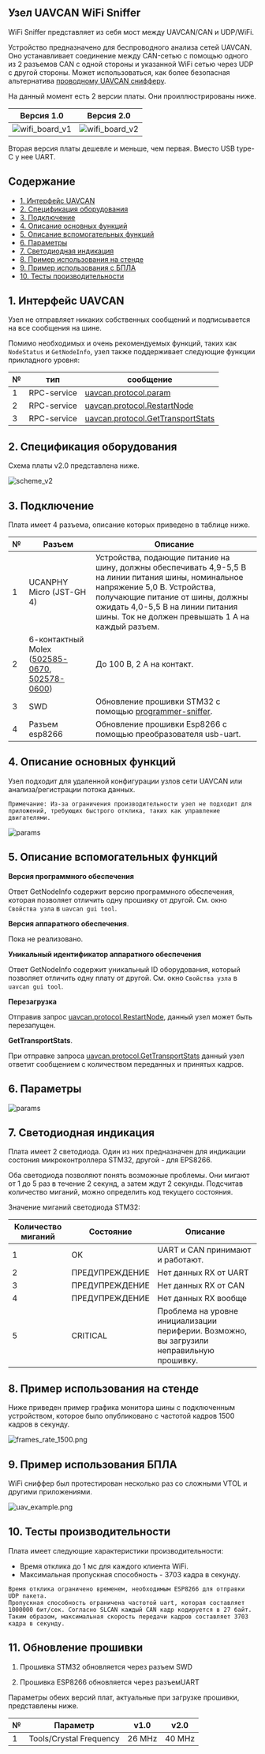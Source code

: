 ## Узел UAVCAN WiFi Sniffer

WiFi Sniffer представляет из себя мост между UAVCAN/CAN и UDP/WiFi.

Устройство предназначено для беспроводного анализа сетей UAVCAN. Оно устанавливает соединение между CAN-сетью с помощью одного из 2 разъемов CAN с одной стороны и указанной WiFi сетью через UDP с другой стороны.
Может использоваться, как более безопасная альтернатива [проводному UAVCAN снифферу](https://github.com/InnopolisAero/inno_uavcan_node_binaries/blob/master/doc/programmer_sniffer/README_ru.md).

На данный момент есть 2 версии платы. Они проиллюстрированы ниже.

Версия 1.0                 | Версия 2.0
:-------------------------:|:-------------------------:
![wifi_board_v1](wifi_board_v1.png?raw=true)  |  ![wifi_board_v2](wifi_board_v2.png?raw=true)

Вторая версия платы дешевле и меньше, чем первая. Вместо USB type-C у нее UART.

## Содержание
  - [1. Интерфейс UAVCAN](#1-uavcan-interface)
  - [2. Спецификация оборудования](#2-hardware-specification)
  - [3. Подключение](#3-wire)
  - [4. Описание основных функций](#4-main-function-description)
  - [5. Описание вспомогательных функций](#5-auxiliary-function-description)
  - [6. Параметры](#6-parameters)
  - [7. Светодиодная индикация](#7-led-indication)
  - [8. Пример использования на стенде](#8-usage-example-on-a-table)
  - [9. Пример использования с БПЛА](#9-uav-usage-example)
  - [10. Тесты производительности](#10-performance-tests)


## 1. Интерфейс UAVCAN <a name="1-uavcan-interface"></a> 

Узел не отправляет никаких собственных сообщений и подписывается на все сообщения на шине.

Помимо необходимых и очень рекомендуемых функций, таких как `NodeStatus` и `GetNodeInfo`, узел также поддерживает следующие функции прикладного уровня:

| № | тип | сообщение |
| - | --------- | -------- |
| 1 | RPC-service | [uavcan.protocol.param](https://legacy.uavcan.org/Specification/7._List_of_standard_data_types/#uavcanprotocolparam) |
| 2 | RPC-service | [uavcan.protocol.RestartNode](https://legacy.uavcan.org/Specification/7._List_of_standard_data_types/#restartnode) |
| 3 | RPC-service | [uavcan.protocol.GetTransportStats](https://legacy.uavcan.org/Specification/7._List_of_standard_data_types/#gettransportstats) |

## 2. Спецификация оборудования <a name="2-hardware-specification"></a> 

Схема платы v2.0 представлена ниже.

![scheme_v2](scheme_v2.png?raw=true)

## 3. Подключение <a name="3-wire"></a> 

Плата имеет 4 разъема, описание которых приведено в таблице ниже.

| № | Разъем | Описание |
| - | --------- | ----------- |
| 1 | UCANPHY Micro (JST-GH 4) | Устройства, подающие питание на шину, должны обеспечивать 4,9-5,5 В на линии питания шины, номинальное напряжение 5,0 В. Устройства, получающие питание от шины, должны ожидать 4,0-5,5 В на линии питания шины. Ток не должен превышать 1 А на каждый разъем. |
| 2 | 6-контактный Molex ([502585-0670](https://www.molex.com/molex/products/part-detail/pcb_receptacles/5025850670), [502578-0600](https://www.molex.com/molex/products/part-detail/crimp_housings/5025780600)) | До 100 В, 2 A на контакт. |
| 3 | SWD | Обновление прошивки STM32 с помощью [programmer-sniffer](doc/programmer_sniffer/README.md). |
| 4 | Разъем esp8266 | Обновление прошивки Esp8266 с помощью преобразователя usb-uart. |


## 4. Описание основных функций <a name="4-main-function-description"></a> 

Узел подходит для удаленной конфигурации узлов сети UAVCAN или анализа/регистрации потока данных.

```
Примечание: Из-за ограничения производительности узел не подходит для приложений, требующих быстрого отклика, таких как управление двигателями.
```

![params](params.png?raw=true "params")

## 5. Описание вспомогательных функций <a name="5-auxiliary-function-description"></a> 

**Версия программного обеспечения**

Ответ GetNodeInfo содержит версию программного обеспечения, которая позволяет отличить одну прошивку от другой. См. окно `Свойства узла` в `uavcan gui tool`.

**Версия аппаратного обеспечения**.

Пока не реализовано.

**Уникальный идентификатор аппаратного обеспечения**

Ответ GetNodeInfo содержит уникальный ID оборудования, который позволяет отличить одну плату от другой. См. окно `Свойства узла` в `uavcan gui tool`.

**Перезагрузка**

Отправив запрос [uavcan.protocol.RestartNode](https://legacy.uavcan.org/Specification/7._List_of_standard_data_types/#restartnode), данный узел может быть перезапущен.

**GetTransportStats**.

При отправке запроса [uavcan.protocol.GetTransportStats](https://legacy.uavcan.org/Specification/7._List_of_standard_data_types/#gettransportstats) данный узел ответит сообщением с количеством переданных и принятых кадров.

## 6. Параметры

![params](params.png?raw=true "params")

## 7. Светодиодная индикация <a name="7-led-indication"></a> 

Плата имеет 2 светодиода. Один из них предназначен для индикации состония микроконтроллера STM32, другой - для EPS8266.

Оба светодиода позволяют понять возможные проблемы. Они мигают от 1 до 5 раз в течение 2 секунд, а затем ждут 2 секунды. Подсчитав количество миганий, можно определить код текущего состояния.

Значение миганий светодиода STM32:

| Количество миганий | Состояние | Описание |
| ---------------- | -------------- | ------------------------------- |
| 1 | OK | UART и CAN принимают и работают.
| 2 | ПРЕДУПРЕЖДЕНИЕ | Нет данных RX от UART |
| 3 | ПРЕДУПРЕЖДЕНИЕ | Нет данных RX от CAN | 
| 4 | ПРЕДУПРЕЖДЕНИЕ | Нет данных RX вообще |
| 5 | CRITICAL | Проблема на уровне инициализации периферии. Возможно, вы загрузили неправильную прошивку. |

## 8. Пример использования на стенде <a name="8-usage-example-on-a-table"></a> 

Ниже приведен пример графика монитора шины с подключенным устройством, которое было опубликовано с частотой кадров 1500 кадров в секунду. 

![frames_rate_1500.png](frames_rate_1500.png?raw=true "frames_rate_1500.png")

## 9. Пример использования БПЛА <a name="9-uav-usage-example"></a> 

WiFi сниффер был протестирован несколько раз со сложными VTOL и другими приложениями.

![uav_example.png](uav_example.png?raw=true "uav_example.png")

## 10. Тесты производительности <a name="10-performance-tests"></a> 

Плата имеет следующие характеристики производительности:
- Время отклика до 1 мс для каждого клиента WiFi.
- Максимальная пропускная способность - 3703 кадра в секунду.

```
Время отклика ограничено временем, необходимым ESP8266 для отправки UDP пакета.
Пропускная способность ограничена частотой uart, которая составляет 1000000 бит/сек. Согласно SLCAN каждый CAN кадр кодируется в 27 байт. Таким образом, максимальная скорость передачи кадров составляет 3703 кадра в секунду.
```

## 11. Обновление прошивки <a name="11-how-to-upload-firmware"></a>

1. Прошивка STM32 обновляется через разъем SWD

2. Прошивка ESP8266 обновляется через разъемUART

Параметры обеих версий плат, актуальные при загрузке прошивки, представлены ниже.

| № | Параметр                | v1.0      | v2.0    |
| - | ----------------------- | --------- | ------- |
| 1 | Tools/Crystal Frequency | 26 MHz    | 40 MHz  |
